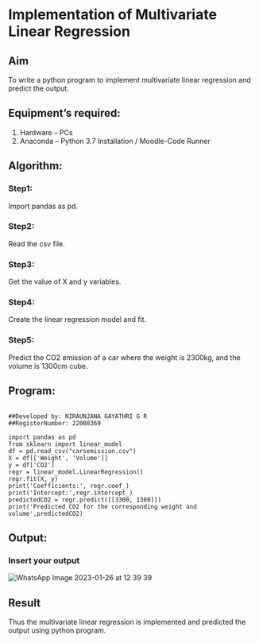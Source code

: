 # Implementation of Multivariate Linear Regression
## Aim
To write a python program to implement multivariate linear regression and predict the output.
## Equipment’s required:
1.	Hardware – PCs
2.	Anaconda – Python 3.7 Installation / Moodle-Code Runner

## Algorithm:
### Step1:
Import pandas as pd.

### Step2:
Read the csv file.


### Step3:
Get the value of X and y variables.

### Step4:
Create the linear regression model and fit.

### Step5:
Predict the CO2 emission of a car where the weight is 2300kg, and the volume is 1300cm
cube.

## Program:
```

##Developed by: NIRAUNJANA GAYATHRI G R
##RegisterNumber: 22008369

import pandas as pd
from sklearn import linear_model
df = pd.read_csv("carsemission.csv")
X = df[['Weight', 'Volume']]
y = df['CO2']
regr = linear_model.LinearRegression()
regr.fit(X, y)
print('Coefficients:', regr.coef_)
print('Intercept:',regr.intercept_)
predictedCO2 = regr.predict([[3300, 1300]])
print('Predicted CO2 for the corresponding weight and volume',predictedCO2)

```
## Output:

### Insert your output

![WhatsApp Image 2023-01-26 at 12 39 39](https://user-images.githubusercontent.com/119395610/214777165-0d6233e7-d667-4153-8f0a-a616d332427e.jpg)


## Result
Thus the multivariate linear regression is implemented and predicted the output using python program.
